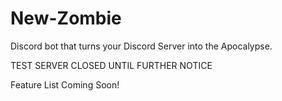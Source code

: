 # New-Zombie

Discord bot that turns your Discord Server into the Apocalypse. 

TEST SERVER CLOSED UNTIL FURTHER NOTICE

Feature List Coming Soon!
